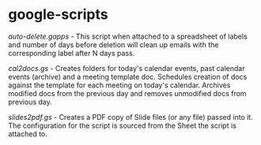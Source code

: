 # google-scripts
*_auto-delete.gapps_* - This script when attached to a spreadsheet of labels and number of days before deletion will clean up emails with the corresponding label after N days pass.

*_cal2docs.gs_* - Creates folders for today's calendar events, past calendar events (archive) and a meeting template doc. Schedules creation of docs against the template for each meeting on today's calendar. Archives modified docs from the previous day and removes unmodified docs from previous day.

*_slides2pdf.gs_* - Creates a PDF copy of Slide files (or any file) passed into it. The configuration for the script is sourced from the Sheet the script is attached to.
